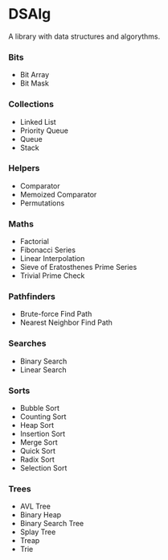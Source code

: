 # DSAlg

A library with data structures and algorythms.

### Bits
- Bit Array
- Bit Mask

### Collections
- Linked List
- Priority Queue
- Queue
- Stack

### Helpers
- Comparator
- Memoized Comparator
- Permutations

### Maths
- Factorial
- Fibonacci Series
- Linear Interpolation
- Sieve of Eratosthenes Prime Series
- Trivial Prime Check

### Pathfinders
- Brute-force Find Path
- Nearest Neighbor Find Path

### Searches
- Binary Search
- Linear Search

### Sorts
- Bubble Sort
- Counting Sort
- Heap Sort
- Insertion Sort
- Merge Sort
- Quick Sort
- Radix Sort
- Selection Sort

### Trees
- AVL Tree
- Binary Heap
- Binary Search Tree
- Splay Tree
- Treap
- Trie
